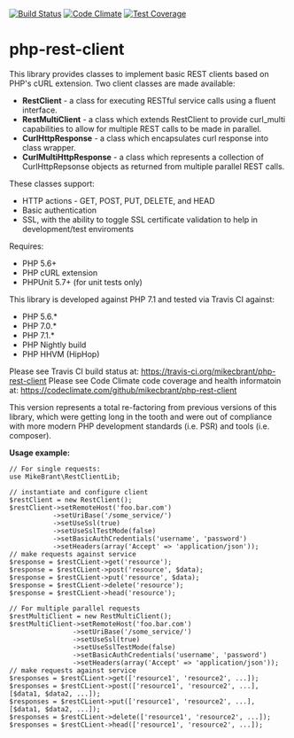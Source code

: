 [![Build Status](https://travis-ci.org/mikecbrant/php-rest-client.svg?branch=master)](https://travis-ci.org/mikecbrant/php-rest-client)
[![Code Climate](https://codeclimate.com/github/mikecbrant/php-rest-client/badges/gpa.svg)](https://codeclimate.com/github/mikecbrant/php-rest-client)
[![Test Coverage](https://codeclimate.com/github/mikecbrant/php-rest-client/badges/coverage.svg)](https://codeclimate.com/github/mikecbrant/php-rest-client/coverage)

# php-rest-client

This library provides classes to implement basic REST clients based on PHP's cURL extension.  Two client classes are made available:

- **RestClient** - a class for executing RESTful service calls using a fluent interface.
- **RestMultiClient** - a class which extends RestClient to provide curl_multi capabilities to allow for multiple REST calls to be made in parallel.
- **CurlHttpResponse** - a class which encapsulates curl response into class wrapper.
- **CurlMultiHttpResponse** - a class which represents a collection of CurlHttpRepsonse objects as returned from multiple parallel REST calls.

These classes support:
- HTTP actions - GET, POST, PUT, DELETE, and HEAD
- Basic authentication
- SSL, with the ability to toggle SSL certificate validation to help in development/test enviroments

Requires:
- PHP 5.6+
- PHP cURL extension
- PHPUnit 5.7+ (for unit tests only)

This library is developed against PHP 7.1 and tested via Travis CI against:
- PHP 5.6.*
- PHP 7.0.*
- PHP 7.1.*
- PHP Nightly build
- PHP HHVM (HipHop)

Please see Travis CI build status at: https://travis-ci.org/mikecbrant/php-rest-client
Please see Code Climate code coverage and health informatoin at: https://codeclimate.com/github/mikecbrant/php-rest-client

This version represents a total re-factoring from previous versions of this library, which were getting long in the tooth and were out of compliance with more modern PHP development standards (i.e. PSR) and tools (i.e. composer).

**Usage example:**

```
// For single requests:
use MikeBrant\RestClientLib;

// instantiate and configure client
$restClient = new RestClient();
$restClient->setRemoteHost('foo.bar.com')
           ->setUriBase('/some_service/')
           ->setUseSsl(true)
           ->setUseSslTestMode(false)
           ->setBasicAuthCredentials('username', 'password')
           ->setHeaders(array('Accept' => 'application/json'));
// make requests against service
$response = $restCLient->get('resource');
$response = $restCLient->post('resource', $data);
$response = $restCLient->put('resource', $data);
$response = $restCLient->delete('resource');
$response = $restCLient->head('resource');

// For multiple parallel requests
$restMultiClient = new RestMultiClient();
$restMultiClient->setRemoteHost('foo.bar.com')
                ->setUriBase('/some_service/')
                ->setUseSsl(true)
                ->setUseSslTestMode(false)
                ->setBasicAuthCredentials('username', 'password')
                ->setHeaders(array('Accept' => 'application/json'));
// make requests against service
$responses = $restCLient->get(['resource1', 'resource2', ...]);
$responses = $restCLient->post(['resource1', 'resource2', ...], [$data1, $data2, ...]);
$responses = $restCLient->put(['resource1', 'resource2', ...], [$data1, $data2, ...]);
$responses = $restCLient->delete(['resource1', 'resource2', ...]);
$responses = $restCLient->head(['resource1', 'resource2', ...]);
```
